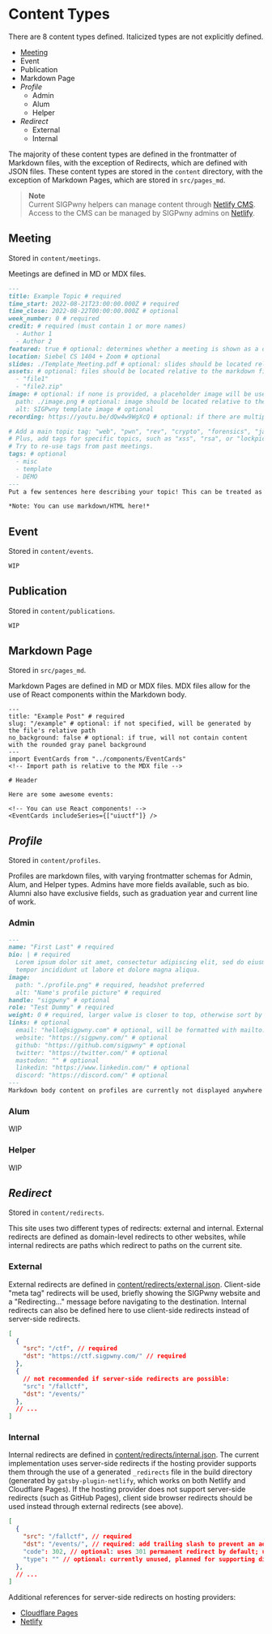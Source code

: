 # Content Types

There are 8 content types defined. Italicized types are not explicitly defined.

- [Meeting](#meeting)
- Event
- Publication
- Markdown Page
- *Profile*
  - Admin
  - Alum
  - Helper
- *Redirect*
  - External
  - Internal

The majority of these content types are defined in the frontmatter of Markdown files, with the exception of Redirects, which are defined with JSON files. These content types are stored in the `content` directory, with the exception of Markdown Pages, which are stored in `src/pages_md`.

> **Note**  
> Current SIGPwny helpers can manage content through [Netlify CMS](https://cms.sigpwny.com/). Access to the CMS can be managed by SIGPwny admins on [Netlify](https://app.netlify.com/sites/cms-sigpwny-com/identity).

## Meeting

Stored in `content/meetings`.

Meetings are defined in MD or MDX files.

```markdown
---
title: Example Topic # required
time_start: 2022-08-21T23:00:00.000Z # required
time_close: 2022-08-22T00:00:00.000Z # optional
week_number: 0 # required
credit: # required (must contain 1 or more names)
  - Author 1
  - Author 2
featured: true # optional: determines whether a meeting is shown as a card on the home page
location: Siebel CS 1404 + Zoom # optional
slides: ./Template_Meeting.pdf # optional: slides should be located relative to the markdown file
assets: # optional: files should be located relative to the markdown file
  - "file1"
  - "file2.zip"
image: # optional: if none is provided, a placeholder image will be used
  path: ./image.png # optional: image should be located relative to the markdown file, 16:9 aspect ratio, minimum width: 512px
  alt: SIGPwny template image # optional
recording: https://youtu.be/dQw4w9WgXcQ # optional: if there are multiple videos, link a playlist instead

# Add a main topic tag: "web", "pwn", "rev", "crypto", "forensics", "jail", "osint", "misc".
# Plus, add tags for specific topics, such as "xss", "rsa", or "lockpicking".
# Try to re-use tags from past meetings.
tags: # optional
  - misc
  - template
  - DEMO
---
Put a few sentences here describing your topic! This can be treated as an abstract. Please make sure to check spelling, punctuation, capitalization, and grammar!

*Note: You can use markdown/HTML here!*
```

## Event

Stored in `content/events`.

```markdown
WIP
```

## Publication

Stored in `content/publications`.

```markdown
WIP
```

## Markdown Page

Stored in `src/pages_md`.

Markdown Pages are defined in MD or MDX files. MDX files allow for the use of React components within the Markdown body.

```mdx
---
title: "Example Post" # required
slug: "/example" # optional: if not specified, will be generated by the file's relative path
no_background: false # optional: if true, will not contain content with the rounded gray panel background
---
import EventCards from "../components/EventCards"
<!-- Import path is relative to the MDX file -->

# Header

Here are some awesome events:

<!-- You can use React components! -->
<EventCards includeSeries={["uiuctf"]} />
```

## *Profile*

Stored in `content/profiles`.

Profiles are markdown files, with varying frontmatter schemas for Admin, Alum, and Helper types. Admins have more fields available, such as bio. Alumni also have exclusive fields, such as graduation year and current line of work.

### Admin

```markdown
---
name: "First Last" # required
bio: | # required
  Lorem ipsum dolor sit amet, consectetur adipiscing elit, sed do eiusmod 
  tempor incididunt ut labore et dolore magna aliqua.
image:
  path: "./profile.png" # required, headshot preferred
  alt: "Name's profile picture" # required
handle: "sigpwny" # optional
role: "Test Dummy" # required
weight: 0 # required, larger value is closer to top, otherwise sort by name alphabetically
links: # optional
  email: "hello@sigpwny.com" # optional, will be formatted with mailto:
  website: "https://sigpwny.com/" # optional
  github: "https://github.com/sigpwny" # optional
  twitter: "https://twitter.com/" # optional
  mastodon: "" # optional
  linkedin: "https://www.linkedin.com/" # optional
  discord: "https://discord.com/" # optional
---
Markdown body content on profiles are currently not displayed anywhere yet.
```

### Alum

WIP

### Helper

WIP

## *Redirect*

Stored in `content/redirects`.

This site uses two different types of redirects: external and internal. External redirects are defined as domain-level redirects to other websites, while internal redirects are paths which redirect to paths on the current site.

### External

External redirects are defined in [content/redirects/external.json](./redirects/external.json). Client-side "meta tag" redirects will be used, briefly showing the SIGPwny website and a "Redirecting..." message before navigating to the destination. Internal redirects can also be defined here to use client-side redirects instead of server-side redirects.

```json
[
  {
    "src": "/ctf", // required
    "dst": "https://ctf.sigpwny.com/" // required
  },
  {
    // not recommended if server-side redirects are possible:
    "src": "/fallctf",
    "dst": "/events/"
  },
  // ...
]
```

### Internal

Internal redirects are defined in [content/redirects/internal.json](./redirects/internal.json). The current implementation uses server-side redirects if the hosting provider supports them through the use of a generated `_redirects` file in the build directory (generated by `gatsby-plugin-netlify`, which works on both Netlify and Cloudflare Pages). If the hosting provider does not support server-side redirects (such as GitHub Pages), client side browser redirects should be used instead through external redirects (see above).

```json
[
  {
    "src": "/fallctf", // required
    "dst": "/events/", // required: add trailing slash to prevent an additional redirect (no trailing slash to trailing slash)
    "code": 302, // optional: uses 301 permanent redirect by default; use 302 for temporary redirects
    "type": "" // optional: currently unused, planned for supporting different types of redirects, such as splats or query parameters
  },
  // ...
]
```

Additional references for server-side redirects on hosting providers:
- [Cloudflare Pages](https://developers.cloudflare.com/pages/platform/redirects/)
- [Netlify](https://docs.netlify.com/routing/redirects/)
